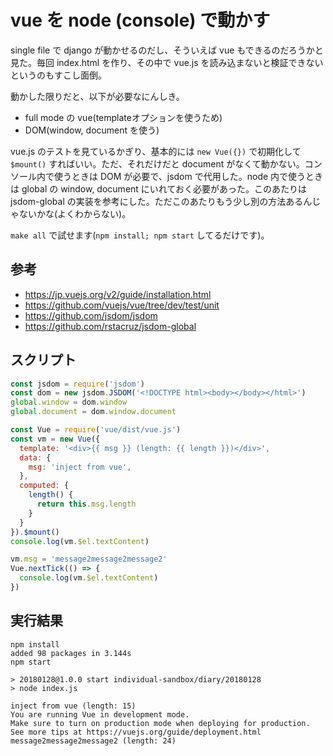 # vue を node (console) で動かす

single file で django が動かせるのだし、そういえば vue もできるのだろうかと見た。毎回 index.html を作り、その中で vue.js を読み込まないと検証できないというのもすこし面倒。

動かした限りだと、以下が必要なにんしき。

* full mode の vue(templateオプションを使うため)
* DOM(window, document を使う)

vue.js のテストを見ているかぎり、基本的には `new Vue({})` で初期化して `$mount()` すればいい。ただ、それだけだと document がなくて動かない。コンソール内で使うときは DOM が必要で、jsdom で代用した。node 内で使うときは global の window, document にいれておく必要があった。このあたりは jsdom-global の実装を参考にした。ただこのあたりもう少し別の方法あるんじゃないかな(よくわからない)。

`make all` で試せます(`npm install; npm start` してるだけです)。

## 参考

* https://jp.vuejs.org/v2/guide/installation.html
* https://github.com/vuejs/vue/tree/dev/test/unit
* https://github.com/jsdom/jsdom
* https://github.com/rstacruz/jsdom-global

## スクリプト

```javascript
const jsdom = require('jsdom')
const dom = new jsdom.JSDOM('<!DOCTYPE html><body></body></html>')
global.window = dom.window
global.document = dom.window.document

const Vue = require('vue/dist/vue.js')
const vm = new Vue({
  template: '<div>{{ msg }} (length: {{ length }})</div>',
  data: {
    msg: 'inject from vue',
  },
  computed: {
    length() {
      return this.msg.length
    }
  }
}).$mount()
console.log(vm.$el.textContent)

vm.msg = 'message2message2message2'
Vue.nextTick(() => {
  console.log(vm.$el.textContent)
})
```

## 実行結果

```
npm install
added 98 packages in 3.144s
npm start

> 20180128@1.0.0 start individual-sandbox/diary/20180128
> node index.js

inject from vue (length: 15)
You are running Vue in development mode.
Make sure to turn on production mode when deploying for production.
See more tips at https://vuejs.org/guide/deployment.html
message2message2message2 (length: 24)
```
